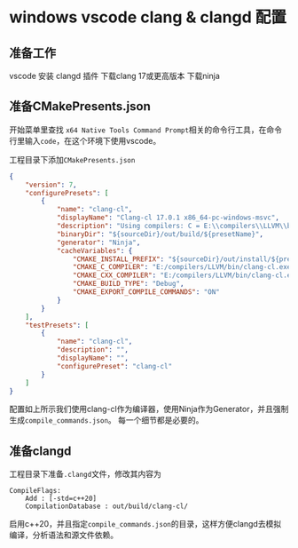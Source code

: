 # windows vscode clang & clangd 配置

## 准备工作

vscode 安装 clangd 插件
下载clang 17或更高版本
下载ninja

## 准备CMakePresents.json

开始菜单里查找 `x64 Native Tools Command Prompt`相关的命令行工具，在命令行里输入`code`，在这个环境下使用vscode。

工程目录下添加`CMakePresents.json`

```json
{
    "version": 7,
    "configurePresets": [
        {
            "name": "clang-cl",
            "displayName": "Clang-cl 17.0.1 x86_64-pc-windows-msvc",
            "description": "Using compilers: C = E:\\compilers\\LLVM\\bin\\clang-cl.exe, CXX = E:\\compilers\\LLVM\\bin\\clang-cl.exe",
            "binaryDir": "${sourceDir}/out/build/${presetName}",
            "generator": "Ninja",
            "cacheVariables": {
                "CMAKE_INSTALL_PREFIX": "${sourceDir}/out/install/${presetName}",
                "CMAKE_C_COMPILER": "E:/compilers/LLVM/bin/clang-cl.exe",
                "CMAKE_CXX_COMPILER": "E:/compilers/LLVM/bin/clang-cl.exe",
                "CMAKE_BUILD_TYPE": "Debug",
                "CMAKE_EXPORT_COMPILE_COMMANDS": "ON"
            }
        }
    ],
    "testPresets": [
        {
            "name": "clang-cl",
            "description": "",
            "displayName": "",
            "configurePreset": "clang-cl"
        }
    ]
}
```

配置如上所示我们使用clang-cl作为编译器，使用Ninja作为Generator，并且强制生成`compile_commands.json`。
每一个细节都是必要的。

## 准备clangd

工程目录下准备`.clangd`文件，修改其内容为

```clangd
CompileFlags:
    Add : [-std=c++20]
    CompilationDatabase : out/build/clang-cl/
```

启用c++20，并且指定`compile_commands.json`的目录，这样方便clangd去模拟编译，分析语法和源文件依赖。